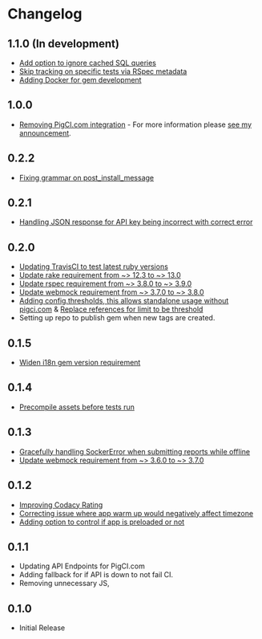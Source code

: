 # Changelog

## 1.1.0 (In development)

* [Add option to ignore cached SQL queries](https://github.com/PigCI/pig-ci-rails/pull/33)
* [Skip tracking on specific tests via RSpec metadata](https://github.com/PigCI/pig-ci-rails/pull/32)
* [Adding Docker for gem development](https://github.com/PigCI/pig-ci-rails/pull/31)

## 1.0.0

* [Removing PigCI.com integration](https://github.com/PigCI/pig-ci-rails/pull/27) - For more information please [see my announcement](https://pigci.com/github-integration-deprecation-notice).

## 0.2.2

* [Fixing grammar on post_install_message](https://github.com/PigCI/pig-ci-rails/pull/25)

## 0.2.1

* [Handling JSON response for API key being incorrect with correct error](https://github.com/PigCI/pig-ci-rails/pull/23)

## 0.2.0

* [Updating TravisCI to test latest ruby versions](https://github.com/PigCI/pig-ci-rails/pull/15)
* [Update rake requirement from ~> 12.3 to ~> 13.0](https://github.com/PigCI/pig-ci-rails/pull/14)
* [Update rspec requirement from ~> 3.8.0 to ~> 3.9.0](https://github.com/PigCI/pig-ci-rails/pull/16)
* [Update webmock requirement from ~> 3.7.0 to ~> 3.8.0](https://github.com/PigCI/pig-ci-rails/pull/17)
* [Adding config.thresholds, this allows standalone usage without pigci.com](https://github.com/PigCI/pig-ci-rails/pull/18) & [Replace references for limit to be threshold](https://github.com/PigCI/pig-ci-rails/pull/21)
* Setting up repo to publish gem when new tags are created.

## 0.1.5

* [Widen i18n gem version requirement](https://github.com/PigCI/pig-ci-rails/pull/12)

## 0.1.4

* [Precompile assets before tests run](https://github.com/PigCI/pig-ci-rails/pull/11)

## 0.1.3

* [Gracefully handling SockerError when submitting reports while offline](https://github.com/PigCI/pig-ci-rails/pull/7)
* [Update webmock requirement from ~> 3.6.0 to ~> 3.7.0](https://github.com/PigCI/pig-ci-rails/pull/6)

## 0.1.2

* [Improving Codacy Rating](https://github.com/PigCI/pig-ci-rails/pull/4)
* [Correcting issue where app warm up would negatively affect timezone](https://github.com/PigCI/pig-ci-rails/pull/5)
* [Adding option to control if app is preloaded or not](https://github.com/PigCI/pig-ci-rails/pull/3)

## 0.1.1

* Updating API Endpoints for PigCI.com
* Adding fallback for if API is down to not fail CI.
* Removing unnecessary JS,

## 0.1.0

* Initial Release
